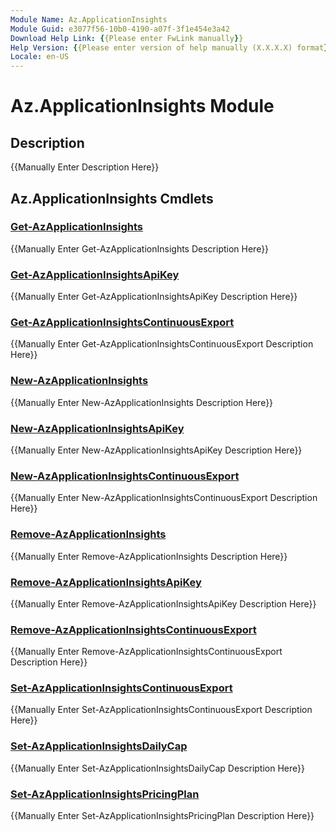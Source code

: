 ```yaml
---
Module Name: Az.ApplicationInsights
Module Guid: e3077f56-10b0-4190-a07f-3f1e454e3a42
Download Help Link: {{Please enter FwLink manually}}
Help Version: {{Please enter version of help manually (X.X.X.X) format}}
Locale: en-US
---
```


# Az.ApplicationInsights Module
## Description
{{Manually Enter Description Here}}

## Az.ApplicationInsights Cmdlets
### [Get-AzApplicationInsights](Get-AzApplicationInsights.md)
{{Manually Enter Get-AzApplicationInsights Description Here}}

### [Get-AzApplicationInsightsApiKey](Get-AzApplicationInsightsApiKey.md)
{{Manually Enter Get-AzApplicationInsightsApiKey Description Here}}

### [Get-AzApplicationInsightsContinuousExport](Get-AzApplicationInsightsContinuousExport.md)
{{Manually Enter Get-AzApplicationInsightsContinuousExport Description Here}}

### [New-AzApplicationInsights](New-AzApplicationInsights.md)
{{Manually Enter New-AzApplicationInsights Description Here}}

### [New-AzApplicationInsightsApiKey](New-AzApplicationInsightsApiKey.md)
{{Manually Enter New-AzApplicationInsightsApiKey Description Here}}

### [New-AzApplicationInsightsContinuousExport](New-AzApplicationInsightsContinuousExport.md)
{{Manually Enter New-AzApplicationInsightsContinuousExport Description Here}}

### [Remove-AzApplicationInsights](Remove-AzApplicationInsights.md)
{{Manually Enter Remove-AzApplicationInsights Description Here}}

### [Remove-AzApplicationInsightsApiKey](Remove-AzApplicationInsightsApiKey.md)
{{Manually Enter Remove-AzApplicationInsightsApiKey Description Here}}

### [Remove-AzApplicationInsightsContinuousExport](Remove-AzApplicationInsightsContinuousExport.md)
{{Manually Enter Remove-AzApplicationInsightsContinuousExport Description Here}}

### [Set-AzApplicationInsightsContinuousExport](Set-AzApplicationInsightsContinuousExport.md)
{{Manually Enter Set-AzApplicationInsightsContinuousExport Description Here}}

### [Set-AzApplicationInsightsDailyCap](Set-AzApplicationInsightsDailyCap.md)
{{Manually Enter Set-AzApplicationInsightsDailyCap Description Here}}

### [Set-AzApplicationInsightsPricingPlan](Set-AzApplicationInsightsPricingPlan.md)
{{Manually Enter Set-AzApplicationInsightsPricingPlan Description Here}}

